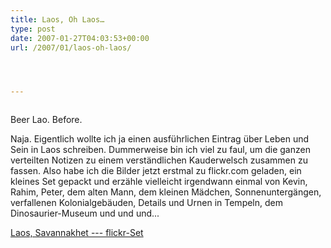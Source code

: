 ```yaml
---
title: Laos, Oh Laos…
type: post
date: 2007-01-27T04:03:53+00:00
url: /2007/01/laos-oh-laos/




---
```

<div class="flickr">
  <a href="http://www.flickr.com/photos/schreibblogade/370450014/"><img src="//farm1.static.flickr.com/165/370450014_3018d67ff6.jpg" class="flickr-photo" alt="" /></a></p>

  <p>
    Beer Lao. Before.
  </p>
</div>

Naja. Eigentlich wollte ich ja einen ausführlichen Eintrag über Leben und Sein in Laos schreiben. Dummerweise bin ich viel zu faul, um die ganzen verteilten Notizen zu einem verständlichen Kauderwelsch zusammen zu fassen. Also habe ich die Bilder jetzt erstmal zu flickr.com geladen, ein kleines Set gepackt und erzähle vielleicht irgendwann einmal von Kevin, Rahim, Peter, dem alten Mann, dem kleinen Mädchen, Sonnenuntergängen, verfallenen Kolonialgebäuden, Details und Urnen in Tempeln, dem Dinosaurier-Museum und und und...

[Laos, Savannakhet --- flickr-Set][1]

 [1]: http://flickr.com/photos/schreibblogade/sets/72157594502135311/
